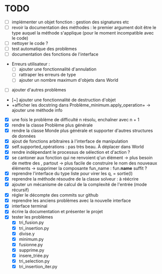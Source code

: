 # TODO
- [ ] implémenter un objet fonction : gestion des signatures etc
- [ ] revoir la documentation des méthodes : le premier argument doit
      être le type auquel la méthode s'applique (pour le moment
      incompatible avec le code)
- [ ] nettoyer le code ? 
- [ ] test automatique des problèmes 
- [ ] documentation des fonctions de l'interface
- Erreurs utilisateur :
    - [ ] ajouter une fonctionnalité d'annulation
    - [ ] rattraper les erreurs de type
	- [ ] ajouter un nombre maximum d'objets dans World
- [ ] ajouter d'autres problèmes

- [~] ajouter une fonctionnalité de destruction d'objet
- +afficher les docstring dans Problème_minimum.apply_operation+
  -> ajouter une méthode info
- [X] une fois le problème de difficulté n résolu, enchaîner avec n + 1
- [X] rendre la classe Problème plus générale
- [X] rendre la classe Monde plus générale et supporter d'autres structures de données 
- [X] ajout de fonctions arbitraires à l'interface de manipulation
- [X] self.supported_opérations : pas très beau. À déplacer dans World
- [X] rendre indépendant le processus de sélection et d'action ?
- [X] se cantoner aux fonction qui ne renvoient q'un élément
-> plus besoin de mettre des , partout
-> plus facile de construire le nom des nouveaux éléments
-> supprimer la composante fun_name : fun.__name__ suffit ?
- [X] reprendre l'interface du type liste pour virer les q, = sortie(l)
- [X] reprendre la méthode résoudre de la classe solveur : à réécrire
- [X] ajouter un mécanisme de calcul de la complexité de l'entrée (mode récursif)
- [X] régler le décompte des commits sur github
- [X] reprendre les anciens problèmes avec la nouvelle interface
- [X] interface terminal
- [X] écrire la documentation et présenter le projet
- [X] tester les problèmes 
	- [X] tri_fusion.py
	- [X] tri_insertion.py
	- [X] divise.y
	- [X] minimum.py
	- [X] fusionne.py 
	- [X] supprime.py 
	- [X] insere_triée.py 
	- [X] tri_selection.py 
	- [X] tri_insertion_iter.py
